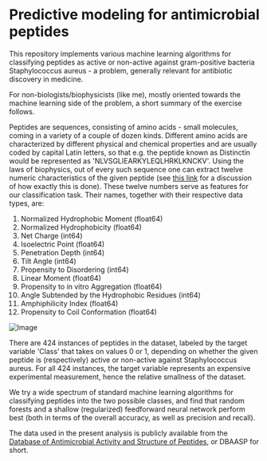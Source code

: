 # Predictive modeling for antimicrobial peptides 

This repository implements various machine learning algorithms for classifying peptides as active or non-active against gram-positive bacteria Staphylococcus aureus - a problem, generally relevant for antibiotic discovery in medicine. 

For non-biologists/biophysicists (like me), mostly oriented towards the machine learning side of the problem, a short summary of the exercise follows. 

Peptides are sequences, consisting of amino acids - small molecules, coming in a variety of a couple of dozen kinds. Different amino acids are characterized by different physical and chemical properties and are usually coded by capital Latin letters, so that e.g. the peptide known as Distinctin would be represented as 'NLVSGLIEARKYLEQLHRKLKNCKV'. Using the laws of biophysics, out of every such sequence one can extract twelve numeric characteristics of the given peptide (see [this link](https://pubs.acs.org/doi/abs/10.1021/ci4007003) for a discussion of how exactly this is done). These twelve numbers serve as features for our classification task. Their names, together with their respective data types, are:

1. Normalized Hydrophobic Moment (float64)
1. Normalized Hydrophobicity (float64)                     
1. Net Charge (int64)                                      
1. Isoelectric Point (float64)                              
1. Penetration Depth (int64)                               
1. Tilt Angle (int64)                                         
1. Propensity to Disordering (int64)                         
1. Linear Moment (float64)                                    
1. Propensity to in vitro Aggregation (float64)               
1. Angle Subtended by the Hydrophobic Residues (int64)       
1. Amphiphilicity Index (float64)                            
1. Propensity to Coil Conformation (float64)   

![Image](https://github.com/dprugby/DBAASP/blob/master/img.png?raw=true)

There are 424 instances of peptides in the dataset, labeled by the target variable 'Class' that takes on values 0 or 1, depending on whether the given peptide is (respectively) active or non-active against Staphylococcus aureus. For all 424 instances, the target variable represents an expensive experimental measurement, hence the relative smallness of the dataset. 

We try a wide spectrum of standard machine learning algorithms for classifying peptides into the two possible classes, and find that random forests and a shallow (regularized) feedforward neural network perform best (both in terms of the overall accuracy, as well as precision and recall).

The data used in the present analysis is publicly available from the [Database of Antimicrobial Activity and Structure of Peptides](https://dbaasp.org/), or DBAASP for short.
